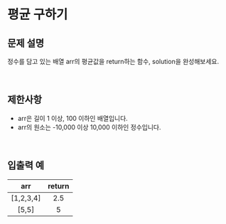 # 평균 구하기

## 문제 설명
정수를 담고 있는 배열 arr의 평균값을 return하는 함수, solution을 완성해보세요.

<br>

## 제한사항
* arr은 길이 1 이상, 100 이하인 배열입니다. 
* arr의 원소는 -10,000 이상 10,000 이하인 정수입니다.

<br>

## 입출력 예
|     arr     | return  |
|:-----------:|:-------:|
|  [1,2,3,4]  |   2.5   |
|    [5,5]    |    5    |